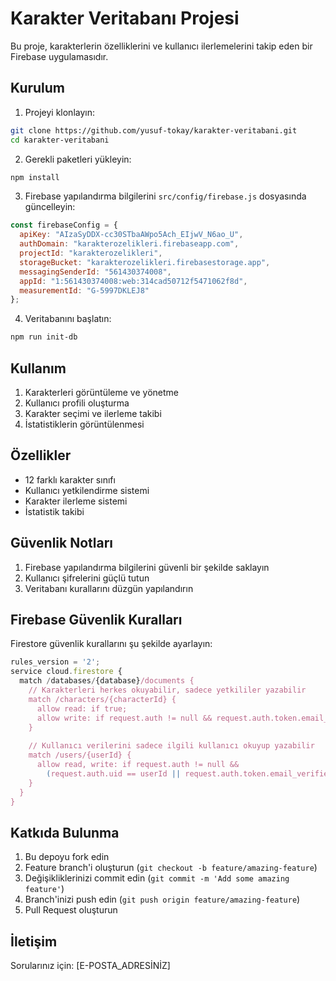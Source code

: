 # Karakter Veritabanı Projesi

Bu proje, karakterlerin özelliklerini ve kullanıcı ilerlemelerini takip eden bir Firebase uygulamasıdır.

## Kurulum

1. Projeyi klonlayın:
```bash
git clone https://github.com/yusuf-tokay/karakter-veritabani.git
cd karakter-veritabani
```

2. Gerekli paketleri yükleyin:
```bash
npm install
```

3. Firebase yapılandırma bilgilerini `src/config/firebase.js` dosyasında güncelleyin:
```javascript
const firebaseConfig = {
  apiKey: "AIzaSyDDX-cc30STbaAWpo5Ach_EIjwV_N6ao_U",
  authDomain: "karakterozelikleri.firebaseapp.com",
  projectId: "karakterozelikleri",
  storageBucket: "karakterozelikleri.firebasestorage.app",
  messagingSenderId: "561430374008",
  appId: "1:561430374008:web:314cad50712f5471062f8d",
  measurementId: "G-5997DKLEJ8"
};
```

4. Veritabanını başlatın:
```bash
npm run init-db
```

## Kullanım

1. Karakterleri görüntüleme ve yönetme
2. Kullanıcı profili oluşturma
3. Karakter seçimi ve ilerleme takibi
4. İstatistiklerin görüntülenmesi

## Özellikler

- 12 farklı karakter sınıfı
- Kullanıcı yetkilendirme sistemi
- Karakter ilerleme sistemi
- İstatistik takibi

## Güvenlik Notları

1. Firebase yapılandırma bilgilerini güvenli bir şekilde saklayın
2. Kullanıcı şifrelerini güçlü tutun
3. Veritabanı kurallarını düzgün yapılandırın

## Firebase Güvenlik Kuralları

Firestore güvenlik kurallarını şu şekilde ayarlayın:

```javascript
rules_version = '2';
service cloud.firestore {
  match /databases/{database}/documents {
    // Karakterleri herkes okuyabilir, sadece yetkililer yazabilir
    match /characters/{characterId} {
      allow read: if true;
      allow write: if request.auth != null && request.auth.token.email_verified;
    }
    
    // Kullanıcı verilerini sadece ilgili kullanıcı okuyup yazabilir
    match /users/{userId} {
      allow read, write: if request.auth != null && 
        (request.auth.uid == userId || request.auth.token.email_verified);
    }
  }
}
```

## Katkıda Bulunma

1. Bu depoyu fork edin
2. Feature branch'i oluşturun (`git checkout -b feature/amazing-feature`)
3. Değişikliklerinizi commit edin (`git commit -m 'Add some amazing feature'`)
4. Branch'inizi push edin (`git push origin feature/amazing-feature`)
5. Pull Request oluşturun

## İletişim

Sorularınız için: [E-POSTA_ADRESİNİZ] 